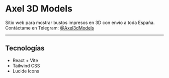 # Axel 3D Models

Sitio web para mostrar bustos impresos en 3D con envío a toda España.  
Contáctame en Telegram: [@Axel3dModels](https://t.me/Axel3dModels)

---

## Tecnologías

- React + Vite
- Tailwind CSS
- Lucide Icons
